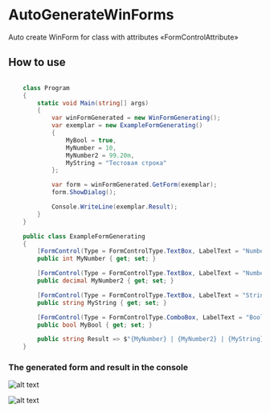 # AutoGenerateWinForms
Auto create WinForm for class with attributes «FormControlAttribute»

## How to use
```c#

    class Program
    {
        static void Main(string[] args)
        {
            var winFormGenerated = new WinFormGenerating();
            var exemplar = new ExampleFormGenerating()
            {
                MyBool = true,
                MyNumber = 10,
                MyNumber2 = 99.20m,
                MyString = "Тестовая строка"
            };

            var form = winFormGenerated.GetForm(exemplar);
            form.ShowDialog();

            Console.WriteLine(exemplar.Result);
        }
    }

    public class ExampleFormGenerating
    {
        [FormControl(Type = FormControlType.TextBox, LabelText = "Number Int")]
        public int MyNumber { get; set; }

        [FormControl(Type = FormControlType.TextBox, LabelText = "Number Decimal")]
        public decimal MyNumber2 { get; set; }

        [FormControl(Type = FormControlType.TextBox, LabelText = "String")]
        public string MyString { get; set; }

        [FormControl(Type = FormControlType.ComboBox, LabelText = "Bool", DataSourse = new[] {true,false})]
        public bool MyBool { get; set; }

        public string Result => $"{MyNumber} | {MyNumber2} | {MyString} | {MyBool}";
    }

```

### The generated form and result in the console

![alt text](https://github.com/PuntusEugene/AutoGenerateWinForms/blob/master/Image/generated_form.png)

![alt text](https://github.com/PuntusEugene/AutoGenerateWinForms/blob/master/Image/result_refresh.png)
